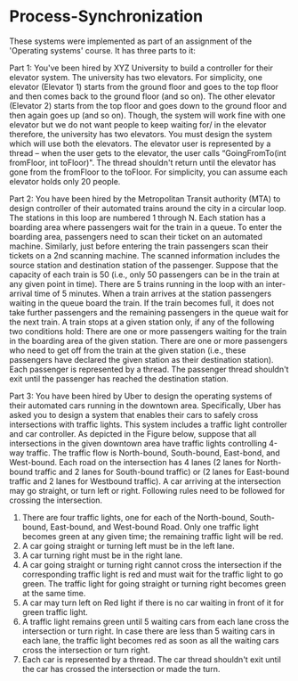 # Process-Synchronization
These systems were implemented as part of an assignment of the 'Operating systems' course. It has three parts to it:

Part 1: You've been hired by XYZ University to build a controller for their elevator system. The university has two elevators. For simplicity, one elevator (Elevator 1) starts from the ground floor and goes to the top floor and then comes back to the ground floor (and so on). The other elevator (Elevator 2) starts from the top floor and goes down to the ground floor and then again goes up (and so on). Though, the system will work fine with one elevator but we do not want people to keep waiting for/ in the elevator therefore, the university has two elevators. You must design the system which will use both the elevators.
The elevator user is represented by a thread – when the user gets to the elevator, the user calls “GoingFromTo(int fromFloor, int toFloor)". The thread shouldn't return until the elevator has gone from the fromFloor to the toFloor. For simplicity, you can assume each elevator holds only 20 people.

Part 2: You have been hired by the Metropolitan Transit authority (MTA) to design controller of their automated trains around the city in a circular loop. The stations in this loop are numbered 1 through N. Each station has a boarding area where passengers wait for the train in a queue. To enter the boarding area, passengers need to scan their ticket on an automated machine. Similarly, just before entering the train passengers scan their tickets on a 2nd scanning machine. The scanned information includes the source station and destination station of the passenger. Suppose that the capacity of each train is 50 (i.e., only 50 passengers can be in the train at any given point in time). There are 5 trains running in the loop with an inter-arrival time of 5 minutes. When a train arrives at the station passengers waiting in the queue board the train. If the train becomes full, it does not take further passengers and the remaining passengers in the queue wait for the next train. A train stops at a given station only, if any of the following two conditions hold: There are one or more passengers waiting for the train in the boarding area of the given station. There are one or more passengers who need to get off from the train at the given station (i.e., these passengers have declared the given station as their destination station). Each passenger is represented by a thread. The passenger thread shouldn't exit until the passenger has reached the destination station.

Part 3: You have been hired by Uber to design the operating systems of their automated cars running in the downtown area. Specifically, Uber has asked you to design a system that enables their cars to safely cross intersections with traffic lights. This system includes a traffic light controller and car controller. As depicted in the Figure below, suppose that all intersections in the given downtown area have traffic lights controlling 4-way traffic. The traffic flow is North-bound, South-bound, East-bond, and West-bound. Each road on the intersection has 4 lanes (2 lanes for North-bound traffic and 2 lanes for South-bound traffic) or (2 lanes for East-bound traffic and 2 lanes for Westbound traffic). A car arriving at the intersection may go straight, or turn left or right. Following rules need to be followed for crossing the intersection.
1. There are four traffic lights, one for each of the North-bound, South-bound, East-bound, and West-bound Road. Only one traffic light becomes green at any given time; the remaining traffic light will be red.
2. A car going straight or turning left must be in the left lane.
3. A car turning right must be in the right lane.
4. A car going straight or turning right cannot cross the intersection if the corresponding traffic light is red and must wait for the traffic light to go green. The traffic light for going straight or turning right becomes green at the same time.
5. A car may turn left on Red light if there is no car waiting in front of it for green traffic light.
6. A traffic light remains green until 5 waiting cars from each lane cross the intersection or turn right. In case there are less than 5 waiting cars in each lane, the traffic light becomes red as soon as all the waiting cars cross the intersection or turn right.
7. Each car is represented by a thread. The car thread shouldn't exit until the car has crossed the intersection or made the turn.
